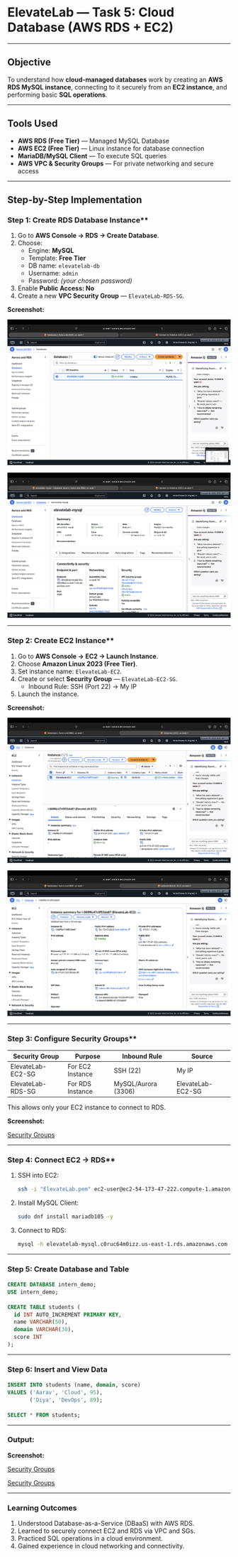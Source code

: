 # ElevateLab — Task 5: Cloud Database (AWS RDS + EC2)

---

## Objective
To understand how **cloud-managed databases** work by creating an **AWS RDS MySQL instance**, connecting to it securely from an **EC2 instance**, and performing basic **SQL operations**.

---

## Tools Used
- **AWS RDS (Free Tier)** — Managed MySQL Database  
- **AWS EC2 (Free Tier)** — Linux instance for database connection  
- **MariaDB/MySQL Client** — To execute SQL queries  
- **AWS VPC & Security Groups** — For private networking and secure access  

---

## Step-by-Step Implementation

### Step 1: Create RDS Database Instance**
1. Go to **AWS Console → RDS → Create Database**.  
2. Choose:
   - Engine: **MySQL**
   - Template: **Free Tier**
   - DB name: `elevatelab-db`
   - Username: `admin`
   - Password: *(your chosen password)*
3. Enable **Public Access: No**  
4. Create a new **VPC Security Group** — `ElevateLab-RDS-SG`.

**Screenshot:**  

![RDS Dashboard](Assets/Dashboard.png)

![RDS Dashboard](Assets/RDS-Instance-Dashboard.png)

---

### Step 2: Create EC2 Instance**
1. Go to **AWS Console → EC2 → Launch Instance**.  
2. Choose **Amazon Linux 2023 (Free Tier)**.  
3. Set instance name: `ElevateLab-EC2`.  
4. Create or select **Security Group** — `ElevateLab-EC2-SG`.  
   - Inbound Rule: SSH (Port 22) → My IP  
5. Launch the instance.

**Screenshot:**  

![EC2 Dashboard](Assets/Dashboard-EC2.png)

![EC2 Dashboard](Assets/EC2-Dashboard.png)

---

### Step 3: Configure Security Groups**
| Security Group | Purpose | Inbound Rule | Source |
|----------------|----------|---------------|---------|
| ElevateLab-EC2-SG | For EC2 Instance | SSH (22) | My IP |
| ElevateLab-RDS-SG | For RDS Instance | MySQL/Aurora (3306) | ElevateLab-EC2-SG |

This allows only your EC2 instance to connect to RDS.

**Screenshot:**  

[Security Groups](Assets/SG-EC2-RDS.png)

---

### Step 4: Connect EC2 → RDS**
1. SSH into EC2:  
   ```bash
   ssh -i "ElevateLab.pem" ec2-user@ec2-54-173-47-222.compute-1.amazonaws.com
   ```
2. Install MySQL Client:
   ```bash
   sudo dnf install mariadb105 -y
   ```
3. Connect to RDS:
   ```bash
   mysql -h elevatelab-mysql.c0ruc64m0izz.us-east-1.rds.amazonaws.com -u admin -p
   ```

---

### Step 5: Create Database and Table

```SQL
CREATE DATABASE intern_demo;
USE intern_demo;

CREATE TABLE students (
  id INT AUTO_INCREMENT PRIMARY KEY,
  name VARCHAR(50),
  domain VARCHAR(30),
  score INT
);
```

---

### Step 6: Insert and View Data

```SQL
INSERT INTO students (name, domain, score)
VALUES ('Aarav', 'Cloud', 95),
       ('Diya', 'DevOps', 89);

SELECT * FROM students;
```

----

### Output:


**Screenshot:**  

[Security Groups](Assets/EC2-Instance1-Terminal.png)

[Security Groups](Assets/EC2-Instance2-Terminal.png)

---

### Learning Outcomes

1. Understood Database-as-a-Service (DBaaS) with AWS RDS.
2. Learned to securely connect EC2 and RDS via VPC and SGs.
3. Practiced SQL operations in a cloud environment.
4. Gained experience in cloud networking and connectivity.

